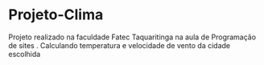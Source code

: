 # Projeto-Clima
Projeto realizado na faculdade Fatec Taquaritinga na aula de Programação de sites . Calculando temperatura e velocidade de vento da cidade  escolhida
